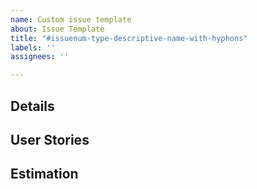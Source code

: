 ```yaml
---
name: Custom issue template
about: Issue Template
title: "#issuenum-type-descriptive-name-with-hyphons"
labels: ''
assignees: ''

---
```


## Details

## User Stories

## Estimation
